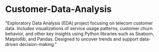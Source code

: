# Customer-Data-Analysis
"Exploratory Data Analysis (EDA) project focusing on telecom customer data. Includes visualizations of service usage patterns, customer churn behavior, and other key insights using Python libraries such as Seaborn, Matplotlib, and Pandas. Designed to uncover trends and support data-driven decision-making."
